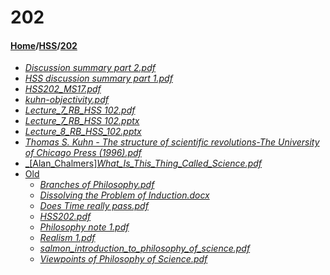 # 202
#### [Home](../..)\/[HSS](..)\/[202]()
- [_Discussion summary part 2.pdf_](Discussion%20summary%20part%202.pdf)
- [_HSS discussion summary part 1.pdf_](HSS%20discussion%20summary%20part%201.pdf)
- [_HSS202_MS17.pdf_](HSS202_MS17.pdf)
- [_kuhn-objectivity.pdf_](kuhn-objectivity.pdf)
- [_Lecture_7_RB_HSS 102.pdf_](Lecture_7_RB_HSS%20102.pdf)
- [_Lecture_7_RB_HSS 102.pptx_](Lecture_7_RB_HSS%20102.pptx)
- [_Lecture_8_RB_HSS_102.pptx_](Lecture_8_RB_HSS_102.pptx)
- [_Thomas S. Kuhn - The structure of scientific revolutions-The University of Chicago Press (1996).pdf_](Thomas%20S.%20Kuhn%20-%20The%20structure%20of%20scientific%20revolutions-The%20University%20of%20Chicago%20Press%20(1996).pdf)
- [_[Alan_Chalmers]_What_Is_This_Thing_Called_Science.pdf_]([Alan_Chalmers]_What_Is_This_Thing_Called_Science.pdf)
- [Old](Old)
    - [_Branches of Philosophy.pdf_](Old/Branches%20of%20Philosophy.pdf)
    - [_Dissolving the Problem of Induction.docx_](Old/Dissolving%20the%20Problem%20of%20Induction.docx)
    - [_Does Time really pass.pdf_](Old/Does%20Time%20really%20pass.pdf)
    - [_HSS202.pdf_](Old/HSS202.pdf)
    - [_Philosophy note 1.pdf_](Old/Philosophy%20note%201.pdf)
    - [_Realism 1.pdf_](Old/Realism%201.pdf)
    - [_salmon_introduction_to_philosophy_of_science.pdf_](Old/salmon_introduction_to_philosophy_of_science.pdf)
    - [_Viewpoints of Philosophy of Science.pdf_](Old/Viewpoints%20of%20Philosophy%20of%20Science.pdf)
